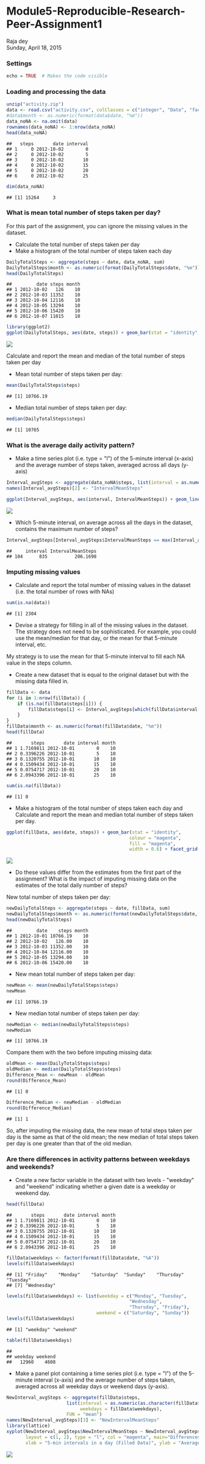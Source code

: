 # Module5-Reproducible-Research-Peer-Assignment1
Raja dey  
Sunday, April 18, 2015  

### Settings

```r
echo = TRUE  # Makes the code visible
```

### Loading and processing the data

```r
unzip("activity.zip")
data <- read.csv("activity.csv", colClasses = c("integer", "Date", "factor"))
#data$month <- as.numeric(format(data$date, "%m"))
data_noNA <- na.omit(data)
rownames(data_noNA) <- 1:nrow(data_noNA)
head(data_noNA)
```

```
##   steps       date interval
## 1     0 2012-10-02        0
## 2     0 2012-10-02        5
## 3     0 2012-10-02       10
## 4     0 2012-10-02       15
## 5     0 2012-10-02       20
## 6     0 2012-10-02       25
```

```r
dim(data_noNA)
```

```
## [1] 15264     3
```

### What is mean total number of steps taken per day?
For this part of the assignment, you can ignore the missing values in the dataset.

* Calculate the total number of steps taken per day
* Make a histogram of the total number of steps taken each day

```r
DailyTotalSteps <- aggregate(steps ~ date, data_noNA, sum)
DailyTotalSteps$month <- as.numeric(format(DailyTotalSteps$date, "%m"))
head(DailyTotalSteps)
```

```
##         date steps month
## 1 2012-10-02   126    10
## 2 2012-10-03 11352    10
## 3 2012-10-04 12116    10
## 4 2012-10-05 13294    10
## 5 2012-10-06 15420    10
## 6 2012-10-07 11015    10
```

```r
library(ggplot2)
ggplot(DailyTotalSteps, aes(date, steps)) + geom_bar(stat = "identity", colour = "magenta", fill = "magenta", width = 0.6) + facet_grid(. ~ month, scales = "free") + labs(title = "Histogram of Total Number of Steps Taken Each Day", x = "Date", y = "Total number of steps")
```

![](PA1_template_files/figure-html/unnamed-chunk-3-1.png) 

Calculate and report the mean and median of the total number of steps taken per day 

* Mean total number of steps taken per day:

```r
mean(DailyTotalSteps$steps)
```

```
## [1] 10766.19
```
* Median total number of steps taken per day:

```r
median(DailyTotalSteps$steps)
```

```
## [1] 10765
```

### What is the average daily activity pattern?
* Make a time series plot (i.e. type = "l") of the 5-minute interval (x-axis) and the average number of steps taken, averaged across all days (y-axis)


```r
Interval_avgSteps <- aggregate(data_noNA$steps, list(interval = as.numeric(as.character(data_noNA$interval))), FUN = "mean")
names(Interval_avgSteps)[2] <- "IntervalMeanSteps"

ggplot(Interval_avgSteps, aes(interval, IntervalMeanSteps)) + geom_line(color = "magenta", size = 0.7) + labs(title = "Time Series Plot of the 5-minute Interval", x = "5-minute intervals in a day", y = "Average number of steps in each 5-min interval")
```

![](PA1_template_files/figure-html/unnamed-chunk-6-1.png) 

* Which 5-minute interval, on average across all the days in the dataset, contains the maximum number of steps?

```r
Interval_avgSteps[Interval_avgSteps$IntervalMeanSteps == max(Interval_avgSteps$IntervalMeanSteps), ]
```

```
##     interval IntervalMeanSteps
## 104      835          206.1698
```

### Imputing missing values
* Calculate and report the total number of missing values in the dataset (i.e. the total number of rows with NAs)


```r
sum(is.na(data))
```

```
## [1] 2304
```

* Devise a strategy for filling in all of the missing values in the dataset. The strategy does not need to be sophisticated. For example, you could use the mean/median for that day, or the mean for that 5-minute interval, etc.

My strategy is to use the mean for that 5-minute interval to fill each NA value in the steps column.

* Create a new dataset that is equal to the original dataset but with the missing data filled in.


```r
fillData <- data 
for (i in 1:nrow(fillData)) {
    if (is.na(fillData$steps[i])) {
        fillData$steps[i] <- Interval_avgSteps[which(fillData$interval[i] == Interval_avgSteps$interval), ]$IntervalMeanSteps
    }
}
fillData$month <- as.numeric(format(fillData$date, "%m"))
head(fillData)
```

```
##       steps       date interval month
## 1 1.7169811 2012-10-01        0    10
## 2 0.3396226 2012-10-01        5    10
## 3 0.1320755 2012-10-01       10    10
## 4 0.1509434 2012-10-01       15    10
## 5 0.0754717 2012-10-01       20    10
## 6 2.0943396 2012-10-01       25    10
```

```r
sum(is.na(fillData))
```

```
## [1] 0
```

* Make a histogram of the total number of steps taken each day and Calculate and report the mean and median total number of steps taken per day. 


```r
ggplot(fillData, aes(date, steps)) + geom_bar(stat = "identity",
                                             colour = "magenta",
                                             fill = "magenta",
                                             width = 0.6) + facet_grid(. ~ month, scales = "free") + labs(title = "Histogram of Total Number of Steps Taken Each Day (Filled Data)", x = "Date", y = "Total number of steps")
```

![](PA1_template_files/figure-html/unnamed-chunk-10-1.png) 

* Do these values differ from the estimates from the first part of the assignment? What is the impact of imputing missing data on the estimates of the total daily number of steps?

New total number of steps taken per day:

```r
newDailyTotalSteps <- aggregate(steps ~ date, fillData, sum)
newDailyTotalSteps$month <- as.numeric(format(newDailyTotalSteps$date, "%m"))
head(newDailyTotalSteps)
```

```
##         date    steps month
## 1 2012-10-01 10766.19    10
## 2 2012-10-02   126.00    10
## 3 2012-10-03 11352.00    10
## 4 2012-10-04 12116.00    10
## 5 2012-10-05 13294.00    10
## 6 2012-10-06 15420.00    10
```

* New mean total number of steps taken per day:

```r
newMean <- mean(newDailyTotalSteps$steps)
newMean
```

```
## [1] 10766.19
```
* New median total number of steps taken per day:

```r
newMedian <- median(newDailyTotalSteps$steps)
newMedian
```

```
## [1] 10766.19
```

Compare them with the two before imputing missing data:

```r
oldMean <- mean(DailyTotalSteps$steps)
oldMedian <- median(DailyTotalSteps$steps)
Difference_Mean <- newMean - oldMean
round(Difference_Mean)
```

```
## [1] 0
```

```r
Difference_Median <- newMedian - oldMedian
round(Difference_Median)
```

```
## [1] 1
```
So, after imputing the missing data, the new mean of total steps taken per day is the same as that of the old mean; the new median of total steps taken per day is one greater than that of the old median.

### Are there differences in activity patterns between weekdays and weekends?

* Create a new factor variable in the dataset with two levels - "weekday" and "weekend" indicating whether a given date is a weekday or weekend day.


```r
head(fillData)
```

```
##       steps       date interval month
## 1 1.7169811 2012-10-01        0    10
## 2 0.3396226 2012-10-01        5    10
## 3 0.1320755 2012-10-01       10    10
## 4 0.1509434 2012-10-01       15    10
## 5 0.0754717 2012-10-01       20    10
## 6 2.0943396 2012-10-01       25    10
```

```r
fillData$weekdays <- factor(format(fillData$date, "%A"))
levels(fillData$weekdays)
```

```
## [1] "Friday"    "Monday"    "Saturday"  "Sunday"    "Thursday"  "Tuesday"  
## [7] "Wednesday"
```

```r
levels(fillData$weekdays) <- list(weekday = c("Monday", "Tuesday",
                                             "Wednesday", 
                                             "Thursday", "Friday"),
                                 weekend = c("Saturday", "Sunday"))
levels(fillData$weekdays)
```

```
## [1] "weekday" "weekend"
```

```r
table(fillData$weekdays)
```

```
## 
## weekday weekend 
##   12960    4608
```

* Make a panel plot containing a time series plot (i.e. type = "l") of the 5-minute interval (x-axis) and the average number of steps taken, averaged across all weekday days or weekend days (y-axis).


```r
NewInterval_avgSteps <- aggregate(fillData$steps, 
                      list(interval = as.numeric(as.character(fillData$interval)), 
                           weekdays = fillData$weekdays),
                      FUN = "mean")
names(NewInterval_avgSteps)[3] <- "NewIntervalMeanSteps"
library(lattice)
xyplot(NewInterval_avgSteps$NewIntervalMeanSteps ~ NewInterval_avgSteps$interval | NewInterval_avgSteps$weekdays, 
       layout = c(1, 2), type = "l", col = "magenta", main="Differences in activity patterns between weekdays and weekends", 
       xlab = "5-min intervals in a day (Filled Data)", ylab = "Average Number of steps")
```

![](PA1_template_files/figure-html/unnamed-chunk-16-1.png) 

